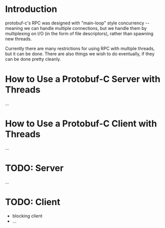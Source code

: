 # Introduction #

protobuf-c's RPC was designed with "main-loop" style concurrency -- meaning we can handle multiple connections, but we handle them by multiplexing on I/O (in the form of file descriptors), rather than spawning new threads.

Currently there are many restrictions for using RPC with multiple threads, but it can be done.  There are also things we wish to do eventually, if they can be done pretty cleanly.

# How to Use a Protobuf-C Server with Threads #
...

# How to Use a Protobuf-C Client with Threads #
...

# TODO: Server #
...

# TODO: Client #
  * blocking client
  * ...